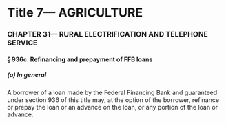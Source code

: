 
# Title 7— AGRICULTURE
### CHAPTER 31— RURAL ELECTRIFICATION AND TELEPHONE SERVICE
#### § 936c. Refinancing and prepayment of FFB loans
##### (a) In general

A borrower of a loan made by the Federal Financing Bank and guaranteed under section 936 of this title may, at the option of the borrower, refinance or prepay the loan or an advance on the loan, or any portion of the loan or advance.
